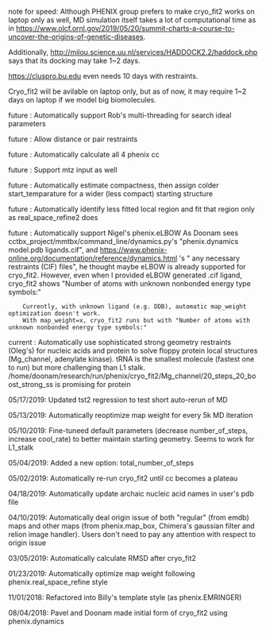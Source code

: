 note for speed: Although PHENIX group prefers to make cryo_fit2 works on laptop only as well, MD simulation itself takes a lot of computational time as in https://www.olcf.ornl.gov/2019/05/20/summit-charts-a-course-to-uncover-the-origins-of-genetic-diseases. 

Additionally, http://milou.science.uu.nl/services/HADDOCK2.2/haddock.php says that its docking may take 1~2 days. 

https://cluspro.bu.edu even needs 10 days with restraints.


Cryo_fit2 will be avilable on laptop only, but as of now, it may require 1~2 days on laptop if we model big biomolecules.


future    : Automatically support Rob's multi-threading for search ideal parameters

future    : Allow distance or pair restraints

future    : Automatically calculate all 4 phenix cc

future    : Support mtz input as well

future    : Automatically estimate compactness, then assign colder start_temparature for a wider (less compact) starting structure

future    : Automatically identify less fitted local region and fit that region only as real_space_refine2 does

future    : Automatically support Nigel's phenix.eLBOW
	    As Doonam sees cctbx_project/mmtbx/command_line/dynamics.py's "phenix.dynamics model.pdb ligands.cif", and https://www.phenix-online.org/documentation/reference/dynamics.html 's " any necessary restraints (CIF) files", he thought maybe eLBOW is already supported for cryo_fit2.
	    However, even when I provided eLBOW generated .cif ligand, cryo_fit2 shows "Number of atoms with unknown nonbonded energy type symbols:"

	    Currently, with unknown ligand (e.g. DDB), automatic map_weight optimization doesn't work.
	    With map_weight=x, cryo_fit2 runs but with "Number of atoms with unknown nonbonded energy type symbols:"



current    : Automatically use sophisticated strong geometry restraints (Oleg's) for nucleic acids and protein to solve floppy protein local structures (Mg_channel, adenylate kinase).
             tRNA is the smallest molecule (fastest one to run) but more challenging than L1 stalk.
	     /home/doonam/research/run/phenix/cryo_fit2/Mg_channel/20_steps_20_boost_strong_ss is promising for protein




05/17/2019: Updated tst2 regression to test short auto-rerun of MD

05/13/2019: Automatically reoptimize map weight for every 5k MD iteration

05/10/2019: Fine-tuneed default parameters (decrease number_of_steps, increase cool_rate) to better maintain starting geometry. Seems to work for L1_stalk

05/04/2019: Added a new option: total_number_of_steps

05/02/2019: Automatically re-run cryo_fit2 until cc becomes a plateau

04/18/2019: Automatically update archaic nucleic acid names in user's pdb file

04/10/2019: Automatically deal origin issue of both "regular" (from emdb) maps and other maps (from phenix.map_box, Chimera's gaussian filter and relion image handler). Users don't need to pay any attention with respect to origin issue

03/05/2019: Automatically calculate RMSD after cryo_fit2

01/23/2019: Automatically optimize map weight following phenix.real_space_refine style

11/01/2018: Refactored into Billy's template style (as phenix.EMRINGER)

08/04/2018: Pavel and Doonam made initial form of cryo_fit2 using phenix.dynamics
